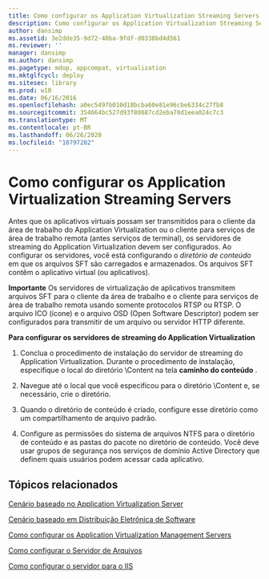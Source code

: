 ```yaml
---
title: Como configurar os Application Virtualization Streaming Servers
description: Como configurar os Application Virtualization Streaming Servers
author: dansimp
ms.assetid: 3e2dde35-9d72-40ba-9fdf-d0338bd4d561
ms.reviewer: ''
manager: dansimp
ms.author: dansimp
ms.pagetype: mdop, appcompat, virtualization
ms.mktglfcycl: deploy
ms.sitesec: library
ms.prod: w10
ms.date: 06/16/2016
ms.openlocfilehash: a0ec5497b010d18bcba60e81e96cbe6334c27fb8
ms.sourcegitcommit: 354664bc527d93f80687cd2eba70d1eea024c7c3
ms.translationtype: MT
ms.contentlocale: pt-BR
ms.lasthandoff: 06/26/2020
ms.locfileid: "10797202"
---
```

# Como configurar os Application Virtualization Streaming Servers


Antes que os aplicativos virtuais possam ser transmitidos para o cliente da área de trabalho do Application Virtualization ou o cliente para serviços de área de trabalho remota (antes serviços de terminal), os servidores de streaming do Application Virtualization devem ser configurados. Ao configurar os servidores, você está configurando o *diretório de conteúdo* em que os arquivos SFT são carregados e armazenados. Os arquivos SFT contêm o aplicativo virtual (ou aplicativos).

**Importante**  Os servidores de virtualização de aplicativos transmitem arquivos SFT para o cliente da área de trabalho e o cliente para serviços de área de trabalho remota usando somente protocolos RTSP ou RTSP. O arquivo ICO (ícone) e o arquivo OSD (Open Software Descriptor) podem ser configurados para transmitir de um arquivo ou servidor HTTP diferente.

 

**Para configurar os servidores de streaming do Application Virtualization**

1.  Conclua o procedimento de instalação do servidor de streaming do Application Virtualization. Durante o procedimento de instalação, especifique o local do diretório \\Content na tela **caminho do conteúdo** .

2.  Navegue até o local que você especificou para o diretório \\Content e, se necessário, crie o diretório.

3.  Quando o diretório de conteúdo é criado, configure esse diretório como um compartilhamento de arquivo padrão.

4.  Configure as permissões do sistema de arquivos NTFS para o diretório de conteúdo e as pastas do pacote no diretório de conteúdo. Você deve usar grupos de segurança nos serviços de domínio Active Directory que definem quais usuários podem acessar cada aplicativo.

## Tópicos relacionados


[Cenário baseado no Application Virtualization Server](application-virtualization-server-based-scenario.md)

[Cenário baseado em Distribuição Eletrônica de Software](electronic-software-distribution-based-scenario.md)

[Como configurar os Application Virtualization Management Servers](how-to-configure-the-application-virtualization-management-servers.md)

[Como configurar o Servidor de Arquivos](how-to-configure-the-file-server.md)

[Como configurar o servidor para o IIS](how-to-configure-the-server-for-iis.md)

 

 





